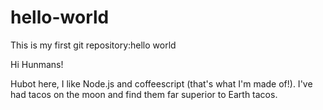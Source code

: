 # hello-world
This is my first git repository:hello world

Hi Hunmans!

Hubot here, I like Node.js and coffeescript (that's what I'm made of!).
I've had tacos on the moon and find them far superior to Earth tacos.
